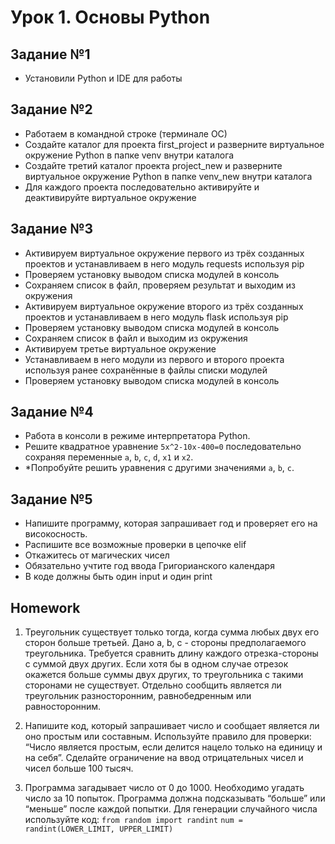 # Урок 1. Основы Python

## Задание №1
- Установили Python и IDE для работы
 
## Задание №2
- Работаем в командной строке (терминале ОС)
- Создайте каталог для проекта first_project и разверните
виртуальное окружение Python в папке venv внутри каталога
- Создайте третий каталог проекта project_new и разверните
виртуальное окружение Python в папке venv_new внутри каталога
- Для каждого проекта последовательно активируйте
и деактивируйте виртуальное окружение

## Задание №3
- Активируем виртуальное окружение первого из трёх созданных проектов
и устанавливаем в него модуль requests используя pip
- Проверяем установку выводом списка модулей в консоль
- Сохраняем список в файл, проверяем результат и выходим из окружения
- Активируем виртуальное окружение второго из трёх созданных проектов
и устанавливаем в него модуль flask используя pip
- Проверяем установку выводом списка модулей в консоль
- Сохраняем список в файл и выходим из окружения
- Активируем третье виртуальное окружение
- Устанавливаем в него модули из первого и второго проекта используя
ранее сохранённые в файлы списки модулей
- Проверяем установку выводом списка модулей в консоль

## Задание №4
- Работа в консоли в режиме интерпретатора Python.
- Решите квадратное уравнение `5x^2-10x-400=0` последовательно
сохраняя переменные `a`, `b`, `c`, `d`, `x1` и `x2`.
- *Попробуйте решить уравнения с другими значениями `a`, `b`, `c`.

## Задание №5

- Напишите программу, которая запрашивает год и проверяет его на високосность.
- Распишите все возможные проверки в цепочке elif
- Откажитесь от магических чисел
- Обязательно учтите год ввода Григорианского календаря
- В коде должны быть один input и один print

## Homework

1. Треугольник существует только тогда, когда сумма любых двух его сторон больше третьей. Дано a, b, c - стороны предполагаемого треугольника. Требуется сравнить длину каждого отрезка-стороны с суммой двух других. Если хотя бы в одном случае отрезок окажется больше суммы двух других, то треугольника с такими сторонами не существует. Отдельно сообщить является ли треугольник разносторонним, равнобедренным или равносторонним.

2. Напишите код, который запрашивает число и сообщает является ли оно простым или составным. Используйте правило для проверки: “Число является простым, если делится нацело только на единицу и на себя”. Сделайте ограничение на ввод отрицательных чисел и чисел больше 100 тысяч.

3. Программа загадывает число от 0 до 1000. Необходимо угадать число за 10 попыток. Программа должна подсказывать “больше” или “меньше” после каждой попытки. Для генерации случайного числа используйте код:
`from random import randint`
`num = randint(LOWER_LIMIT, UPPER_LIMIT)`






